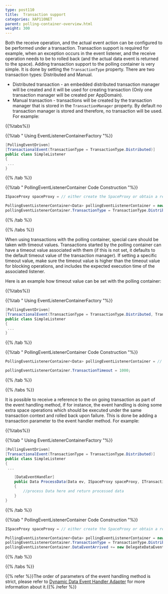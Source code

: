 ```yaml
---
type: post110
title:  Transaction support
categories: XAP110NET
parent: polling-container-overview.html
weight: 300
---
```







Both the receive operation, and the actual event action can be configured to be performed under a transaction. Transaction support is required for example, when an exception occurs in the event listener, and the receive operation needs to be to rolled back (and the actual data event is returned to the space). Adding transaction support to the polling container is very simple. It is done by setting the `TransactionType` property. There are two transaction types: Distributed and Manual.

- Distributed transaction - an embedded distributed transaction manager will be created and it will be used for creating transaction (Only one transaction manager will be created per AppDomain).
- Manual transaction - transactions will be created by the transaction manager that is stored in the `TransactionManager` property. By default no transaction manager is stored and therefore, no transaction will be used. For example:

{{%tabs%}}

{{%tab "  Using EventListenerContainerFactory "%}}


```csharp
[PollingEventDriven]
[TransactionalEvent(TransactionType = TransactionType.Distributed)]
public class SimpleListener
{
 ...
}
```

{{% /tab %}}

{{%tab "  PollingEventListenerContainer Code Construction "%}}


```csharp
ISpaceProxy spaceProxy = // either create the SpaceProxy or obtain a reference to it

PollingEventListenerContainer<Data> pollingEventListenerContainer = new PollingEventListenerContainer<Data>(spaceProxy);
pollingEventListenerContainer.TransactionType = TransactionType.Distributed;
```

{{% /tab %}}

{{% /tabs %}}

When using transactions with the polling container, special care should be taken with timeout values. Transactions started by the polling container can have a timeout value associated with them (if this is not set, it defaults to the default timeout value of the transaction manager). If setting a specific timeout value, make sure the timeout value is higher than the timeout value for blocking operations, and includes the expected execution time of the associated listener.

Here is an example how timeout value can be set with the polling container:

{{%tabs%}}

{{%tab "  Using EventListenerContainerFactory "%}}


```csharp
[PollingEventDriven]
[TransactionalEvent(TransactionType = TransactionType.Distributed, TransactionTimeout = 1000)]
public class SimpleListener
{
 ...
}
```

{{% /tab %}}

{{%tab "  PollingEventListenerContainer Code Construction "%}}


```csharp
PollingEventListenerContainer<Data> pollingEventListenerContainer = // create or obtain a reference to a polling container

pollingEventListenerContainer.TransactionTimeout = 1000;
```

{{% /tab %}}

{{% /tabs %}}

It is possible to receive a reference to the on going transaction as part of the event handling method, if for instance, the event handling is doing some extra space operations which should be executed under the same transaction context and rolled back upon failure. This is done be adding a transaction parameter to the event handler method. For example:

{{%tabs%}}

{{%tab "  Using EventListenerContainerFactory "%}}


```csharp
[PollingEventDriven]
[TransactionalEvent(TransactionType = TransactionType.Distributed)]
public class SimpleListener
{
 ...

    [DataEventHandler]
    public Data ProcessData(Data ev, ISpaceProxy spaceProxy, ITransaction transaction)
    {
        //process Data here and return processed data
    }
}
```

{{% /tab %}}

{{%tab "  PollingEventListenerContainer Code Construction "%}}


```csharp
ISpaceProxy spaceProxy = // either create the SpaceProxy or obtain a reference to it

PollingEventListenerContainer<Data> pollingEventListenerContainer = new PollingEventListenerContainer<Data>(spaceProxy);
pollingEventListenerContainer.TransactionType = TransactionType.Distributed;
pollingEventListenerContainer.DataEventArrived += new DelegateDataEventArrivedAdapter<Data,Data>(ProcessData).WriteBackDataEventHandler;
```

{{% /tab %}}

{{% /tabs %}}

{{% refer %}}The order of parameters of the event handling method is strict, please refer to [Dynamic Data Event Handler Adapter](./event-listener-container.html#eventhandleradapter) for more information about it.{{% /refer %}}

